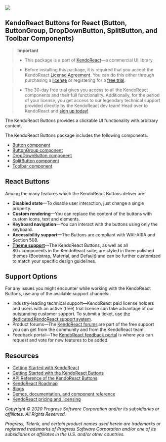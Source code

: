 <a href="https://www.telerik.com/kendo-react-ui/?utm_medium=referral&utm_source=npm&utm_campaign=kendo-ui-react-trial-npm-buttons&utm_content=banner" target="_blank">
<img src="https://www.telerik.com/kendo-react-ui/npm-banner.svg">
</a>

## KendoReact Buttons for React (Button, ButtonGroup, DropDownButton, SplitButton, and Toolbar Components)

> **Important**
> * This package is а part of [KendoReact](https://www.telerik.com/kendo-react-ui/?utm_medium=referral&utm_source=npm&utm_campaign=kendo-ui-react-trial-npm-buttons)&mdash;a commercial UI library.

> * Before installing this package, it is required that you accept the KendoReact [License Agreement](https://www.telerik.com/purchase/license-agreement/progress-kendoreact?utm_medium=referral&utm_source=npm&utm_campaign=kendo-ui-react-trial-npm-buttons). You can do this either through purchasing a [license](https://www.telerik.com/kendo-react-ui/pricing/?utm_medium=referral&utm_source=npm&utm_campaign=kendo-ui-react-trial-npm-buttons) or registering for a [free trial](https://www.telerik.com/download-login-v2-kendo-react-ui?utm_medium=referral&utm_source=npm&utm_campaign=kendo-ui-react-trial-npm-buttons]).

> * The 30-day free trial gives you access to all the KendoReact components and their full functionality. Additionally, for the period of your license, you get access to our legendary technical support provided directly by the KendoReact dev team! Head over to KendoReact and [sign up today!](https://www.telerik.com/download-login-v2-kendo-react-ui?utm_medium=referral&utm_source=npm&utm_campaign=kendo-ui-react-trial-npm-buttons)

The KendoReact Buttons provides a clickable UI functionality with arbitrary content.

The KendoReact Buttons package includes the following components:

* [Button component](https://www.telerik.com/kendo-react-ui/components/buttons/button/?utm_medium=referral&utm_source=npm&utm_campaign=kendo-ui-react-trial-npm-buttons)
* [ButtonGroup component](https://www.telerik.com/kendo-react-ui/components/buttons/buttongroup/?utm_medium=referral&utm_source=npm&utm_campaign=kendo-ui-react-trial-npm-buttons)
* [DropDownButton component](https://www.telerik.com/kendo-react-ui/components/buttons/dropdownbutton/?utm_medium=referral&utm_source=npm&utm_campaign=kendo-ui-react-trial-npm-buttons)
* [SplitButton component](https://www.telerik.com/kendo-react-ui/components/buttons/splitbutton/?utm_medium=referral&utm_source=npm&utm_campaign=kendo-ui-react-trial-npm-buttons)
* [Toolbar component](https://www.telerik.com/kendo-react-ui/components/buttons/toolbar/?utm_medium=referral&utm_source=npm&utm_campaign=kendo-ui-react-trial-npm-buttons)

## React Buttons

Among the many features which the KendoReact Buttons deliver are:

* **Disabled state**&mdash;To disable user interaction, just change a single property.
* **Custom rendering**&mdash;You can replace the content of the buttons with custom icons, text and elements.
* **Keyboard navigation**&mdash;You can interact with the buttons using only the keyboard.
* **Accessibility support**&mdash;The Buttons are compliant with WAI-ARIA and Section 508.
* [**Theme support**](https://www.telerik.com/kendo-react-ui/components/styling/?utm_medium=referral&utm_source=npm&utm_campaign=kendo-ui-react-trial-npm-buttons)&mdash;The KendoReact Buttons, as well as all 80+ components in the KendoReact suite, are styled in three polished themes (Bootstrap, Material, and Default) and can be further customized to match your specific design guidelines.

## Support Options

For any issues you might encounter while working with the KendoReact Buttons, use any of the available support channels:

* Industry-leading technical support&mdash;KendoReact paid license holders and users with an active (free) trial license can take advantage of our outstanding customer support. To submit a ticket, use [the dedicated KendoReact support system](https://www.telerik.com/account/support-tickets?utm_medium=referral&utm_source=npm&utm_campaign=kendo-ui-react-trial-npm-all).
* Product forums&mdash;The [KendoReact forums](https://www.telerik.com/forums/kendo-ui-react?utm_medium=referral&utm_source=npm&utm_campaign=kendo-ui-react-trial-npm-all) are part of the free support you can get from the community and from the KendoReact team.
* Feedback portal&mdash;The [KendoReact feedback portal](https://feedback.telerik.com/kendo-react-ui?utm_medium=referral&utm_source=npm&utm_campaign=kendo-ui-react-trial-npm-all) is where you can request and vote for new features to be added.

## Resources

* [Getting Started with KendoReact](https://www.telerik.com/kendo-react-ui/getting-started/?utm_medium=referral&utm_source=npm&utm_campaign=kendo-ui-react-trial-npm-buttons)
* [Getting Started with the KendoReact Buttons](https://www.telerik.com/kendo-react-ui/components/buttons/?utm_medium=referral&utm_source=npm&utm_campaign=kendo-ui-react-trial-npm-buttons)
* [API Reference of the KendoReact Buttons](https://www.telerik.com/kendo-react-ui/components/buttons/api/?utm_medium=referral&utm_source=npm&utm_campaign=kendo-ui-react-trial-npm-buttons)
* [KendoReact Roadmap](https://www.telerik.com/kendo-react-ui/roadmap/?utm_medium=referral&utm_source=npm&utm_campaign=kendo-ui-react-trial-npm-buttons)
* [Blogs](https://www.telerik.com/blogs/tag/kendoreact?utm_medium=referral&utm_source=npm&utm_campaign=kendo-ui-react-trial-npm-buttons)
* [Demos, documentation, and component reference](https://www.telerik.com/kendo-react-ui/components/?utm_medium=referral&utm_source=npm&utm_campaign=kendo-ui-react-trial-npm-buttons)
* [KendoReact pricing and licensing](https://www.telerik.com/kendo-react-ui/pricing/?utm_medium=referral&utm_source=npm&utm_campaign=kendo-ui-react-trial-npm-buttons)

*Copyright © 2020 Progress Software Corporation and/or its subsidiaries or affiliates. All Rights Reserved.*

*Progress, Telerik, and certain product names used herein are trademarks or registered trademarks of Progress Software Corporation and/or one of its subsidiaries or affiliates in the U.S. and/or other countries.*
